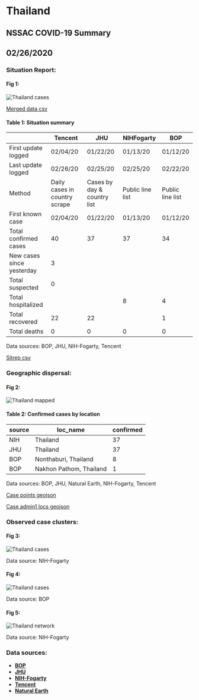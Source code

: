 # Thailand
## NSSAC COVID-19 Summary
## 02/26/2020



### Situation Report:
#### Fig 1:
![Thailand cases](../merged_histories/Thailand_merged_histories.png)

[Merged data csv](https://github.com/SchlittDataSci/SchlittDataSci.github.io/blob/master/data/tables/Thailand_merged_daily.csv)

#### Table 1: Situation summary


|                           | Tencent                       | JHU                         | NIHFogarty       | BOP              |
|---------------------------|-------------------------------|-----------------------------|------------------|------------------|
| First update logged       | 02/04/20                      | 01/22/20                    | 01/13/20         | 01/12/20         |
| Last update logged        | 02/26/20                      | 02/25/20                    | 02/25/20         | 02/22/20         |
| Method                    | Daily cases in country scrape | Cases by day & country list | Public line list | Public line list |
| First known case          | 02/04/20                      | 01/22/20                    | 01/13/20         | 01/12/20         |
| Total confirmed cases     | 40                            | 37                          | 37               | 34               |
| New cases since yesterday | 3                             |                             |                  |                  |
| Total suspected           | 0                             |                             |                  |                  |
| Total hospitalized        |                               |                             | 8                | 4                |
| Total recovered           | 22                            | 22                          |                  | 1                |
| Total deaths              | 0                             | 0                           | 0                | 0                |

Data sources: BOP, JHU, NIH-Fogarty, Tencent


[Sitrep csv](https://github.com/SchlittDataSci/SchlittDataSci.github.io/blob/master/data/tables/Thailand_sitrep.csv)

### Geographic dispersal:
#### Fig 2:
![Thailand mapped](../case_locs/Thailand_case_locs.png)

#### Table 2: Confirmed cases by location


| source   | loc_name                |   confirmed |
|----------|-------------------------|-------------|
| NIH      | Thailand                |          37 |
| JHU      | Thailand                |          37 |
| BOP      | Nonthaburi, Thailand    |           8 |
| BOP      | Nakhon Pathom, Thailand |           1 |

Data sources: BOP, JHU, Natural Earth, NIH-Fogarty, Tencent


[Case points geojson](https://github.com/SchlittDataSci/SchlittDataSci.github.io/blob/master/data/shapes/Thailand_case_locs.geojson)

[Case admin1 locs geojson](https://github.com/SchlittDataSci/SchlittDataSci.github.io/blob/master/data/shapes/Thailand_admin1_locs.geojson)

### Observed case clusters:
#### Fig 3:
![Thailand cases](../cluster_analysis/Thailand_imported_cases_NIHFogarty.png)



Data source: NIH-Fogarty


#### Fig 4:
![Thailand cases](../cluster_analysis/Thailand_imported_cases_BOP.png)



Data source: BOP


#### Fig 5:
![Thailand network](../autochthonous_networks/Thailand_network.png)



Data source: NIH-Fogarty


### Data sources:
* **[BOP](https://github.com/beoutbreakprepared/nCoV2019)**
* **[JHU](https://github.com/CSSEGISandData/COVID-19)** 
* **[NIH-Fogarty](https://docs.google.com/spreadsheets/d/1jS24DjSPVWa4iuxuD4OAXrE3QeI8c9BC1hSlqr-NMiU/edit#gid=1187587451)** 
* **[Tencent](https://news.qq.com/zt2020/page/feiyan.htm)**
* **[Natural Earth](https://www.naturalearthdata.com/forums/forum/natural-earth-map-data/cultural-vectors/admin-1-states-provinces-and-their-boundaries/)**

<!-- Global site tag (gtag.js) - Google Analytics -->
<script async src="https://www.googletagmanager.com/gtag/js?id=UA-158816269-1"></script>
<script>
  window.dataLayer = window.dataLayer || [];
  function gtag(){dataLayer.push(arguments);}
  gtag('js', new Date());

  gtag('config', 'UA-158816269-1');
</script>